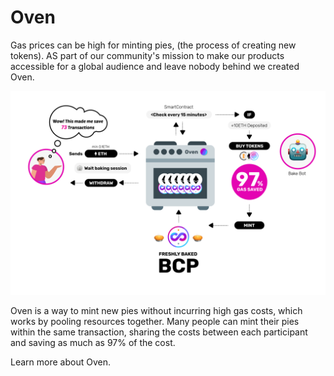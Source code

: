 # Oven

Gas prices can be high for minting pies, \(the process of creating new tokens\). AS part of our community's mission to make our products accessible for a global audience and leave nobody behind we created Oven.

![](../.gitbook/assets/oven-infographics.png)

Oven is a way to mint new pies without incurring high gas costs, which works by pooling resources together. Many people can mint their pies within the same transaction, sharing the costs between each participant and saving as much as 97% of the cost.

Learn more about Oven.  


